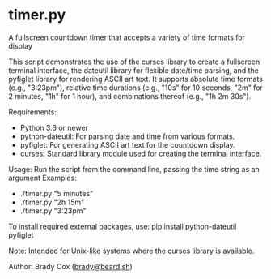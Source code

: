 # timer.py
A fullscreen countdown timer that accepts a variety of time formats for display

This script demonstrates the use of the curses library to create a fullscreen
terminal interface, the dateutil library for flexible date/time parsing, and
the pyfiglet library for rendering ASCII art text. It supports absolute time
formats (e.g., "3:23pm"), relative time durations (e.g., "10s" for 10 seconds,
"2m" for 2 minutes, "1h" for 1 hour), and combinations thereof
(e.g., "1h 2m 30s").

Requirements:
- Python 3.6 or newer
- python-dateutil: For parsing date and time from various formats.
- pyfiglet: For generating ASCII art text for the countdown display.
- curses: Standard library module used for creating the terminal interface.

Usage:
Run the script from the command line, passing the time string as an argument
Examples:
- ./timer.py "5 minutes"
- ./timer.py "2h 15m"
- ./timer.py "3:23pm"

To install required external packages, use:
pip install python-dateutil pyfiglet

Note: Intended for Unix-like systems where the curses library is available.

Author: Brady Cox (brady@beard.sh)
